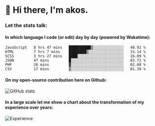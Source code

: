 # 👋 Hi there, I'm akos. 


### Let the stats talk:


#### In which language I code (or edit) day by day (powered by Wakatime): 

<!--START_SECTION:waka-->

```text
JavaScript   8 hrs 47 mins   ██████████▒░░░░░░░░░░░░░░   40.92 %
HTML         7 hrs 7 mins    ████████▒░░░░░░░░░░░░░░░░   33.14 %
SCSS         3 hrs 27 mins   ████░░░░░░░░░░░░░░░░░░░░░   16.09 %
JSON         47 mins         █░░░░░░░░░░░░░░░░░░░░░░░░   03.72 %
PHP          26 mins         ▓░░░░░░░░░░░░░░░░░░░░░░░░   02.08 %
CSV          17 mins         ▒░░░░░░░░░░░░░░░░░░░░░░░░   01.39 %
```

<!--END_SECTION:waka-->

#### On my open-source contribution here on Github:
 
![GitHub stats](https://github-readme-stats.vercel.app/api?username=akosbalasko)

#### In a large scale let me show a chart about the transformation of my experience over years:   

![Experience](https://cr-skills-chart-widget.azurewebsites.net/api/api?username=akosbalasko)
